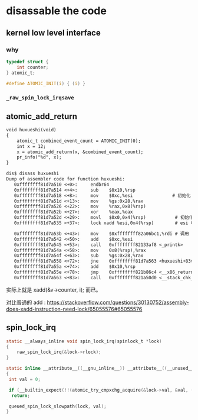 # disassable the code

## kernel low level interface

### why
```c
typedef struct {
	int counter;
} atomic_t;

#define ATOMIC_INIT(i) { (i) }
```

### `_raw_spin_lock_irqsave`

## atomic_add_return
```txt
void huxueshi(void)
{
	atomic_t combined_event_count = ATOMIC_INIT(0);
	int x = 12;
	x = atomic_add_return(x, &combined_event_count);
	pr_info("%d", x);
}
```

```txt
dis$ disass huxueshi
Dump of assembler code for function huxueshi:
   0xffffffff81d7a510 <+0>:     endbr64
   0xffffffff81d7a514 <+4>:     sub    $0x10,%rsp
   0xffffffff81d7a518 <+8>:     mov    $0xc,%esi               # 初始化 x
   0xffffffff81d7a51d <+13>:    mov    %gs:0x28,%rax
   0xffffffff81d7a526 <+22>:    mov    %rax,0x8(%rsp)
   0xffffffff81d7a52b <+27>:    xor    %eax,%eax
   0xffffffff81d7a52d <+29>:    movl   $0x0,0x4(%rsp)           # 初始化 combined_event_count
   0xffffffff81d7a535 <+37>:    lock xadd %esi,0x4(%rsp)        # esi 中持有两者之后，而 0x(%rsp) 也就是 atomic_t 被更新上两者之和。

   0xffffffff81d7a53b <+43>:    mov    $0xffffffff82a06bc1,%rdi # 调用 pr_info
   0xffffffff81d7a542 <+50>:    add    $0xc,%esi
   0xffffffff81d7a545 <+53>:    call   0xffffffff82133af8 <_printk>
   0xffffffff81d7a54a <+58>:    mov    0x8(%rsp),%rax
   0xffffffff81d7a54f <+63>:    sub    %gs:0x28,%rax
   0xffffffff81d7a558 <+72>:    jne    0xffffffff81d7a563 <huxueshi+83>
   0xffffffff81d7a55a <+74>:    add    $0x10,%rsp
   0xffffffff81d7a55e <+78>:    jmp    0xffffffff821b86c4 <__x86_return_thunk>
   0xffffffff81d7a563 <+83>:    call   0xffffffff821a50d0 <__stack_chk_fail>
```
实际上就是 xadd(&v->counter, i); 而已。

对比普通的 add :
https://stackoverflow.com/questions/30130752/assembly-does-xadd-instruction-need-lock/65055576#65055576

## spin_lock_irq

```c
static __always_inline void spin_lock_irq(spinlock_t *lock)
{
	raw_spin_lock_irq(&lock->rlock);
}
```

```c
static inline __attribute__((__gnu_inline__)) __attribute__((__unused__)) __attribute__((no_instrument_function)) __attribute__((__always_inline__)) void queued_spin_lock(struct qspinlock *lock)
{
 int val = 0;

 if (__builtin_expect(!!(atomic_try_cmpxchg_acquire(&lock->val, &val, (1U << 0))), 1))
  return;

 queued_spin_lock_slowpath(lock, val);
}
```

